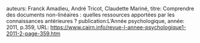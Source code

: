 auteurs: Franck Amadieu, André Tricot, Claudette Mariné, 
titre: Comprendre des documents non-linéaires : quelles ressources apportées par les connaissances antérieures ?
publication:L’Année psychologique, 
année: 2011, 
p.359,
URL: https://www.cairn.info/revue-l-annee-psychologique1-2011-2-page-359.htm

